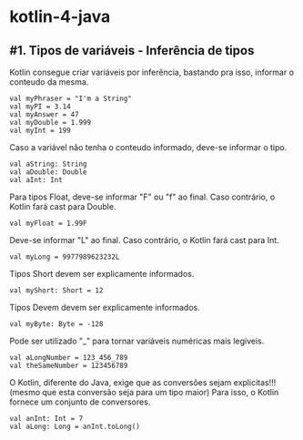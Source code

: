 # kotlin-4-java

## #1. Tipos de variáveis - Inferência de tipos


Kotlin consegue criar variáveis por inferência, bastando pra isso, informar o conteudo da mesma.
    
    val myPhraser = "I'm a String"
    val myPI = 3.14
    val myAnswer = 47
    val myDouble = 1.999
    val myInt = 199

Caso a variável não tenha o conteudo informado, deve-se informar o tipo.

    val aString: String
    val aDouble: Double
    val aInt: Int

Para tipos Float, deve-se informar "F" ou "f" ao final. Caso contrário, o Kotlin fará cast para Double.
    
    val myFloat = 1.99F

Deve-se informar "L" ao final. Caso contrário, o Kotlin fará cast para Int.

    val myLong = 9977989623232L

Tipos Short devem ser explicamente informados.

    val myShort: Short = 12

Tipos Devem devem ser explicamente informados.

    val myByte: Byte = -128

Pode ser utilizado "_" para tornar variáveis numéricas mais legiveis.

    val aLongNumber = 123_456_789
    val theSameNumber = 123456789

O Kotlin, diferente do Java, exige que as conversões sejam explicitas!!! (mesmo que esta conversão seja para um tipo maior) Para isso, o Kotlin fornece um conjunto de conversores.

    val anInt: Int = 7
    val aLong: Long = anInt.toLong()